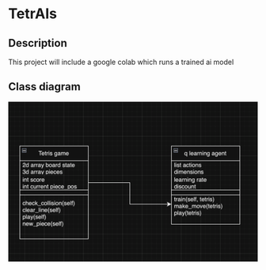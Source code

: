 # TetrAIs
## Description
This project will include a google colab which runs a trained ai model
## Class diagram
![Outline](https://github.com/william-Silver-droid/TetrAIs/blob/main/images/j.png)
